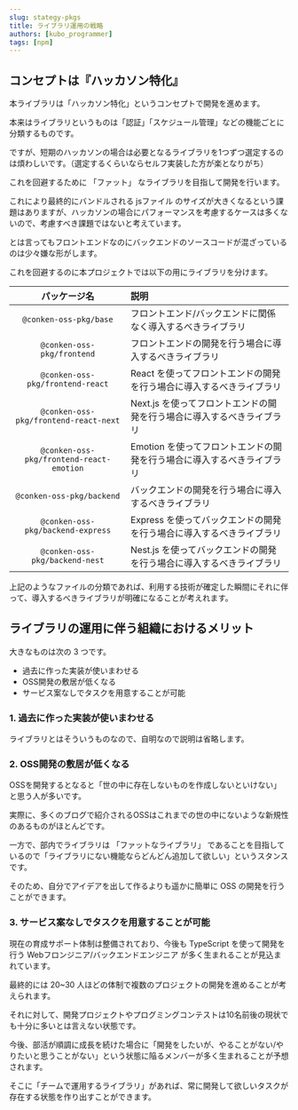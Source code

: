 ```yaml
---
slug: stategy-pkgs
title: ライブラリ運用の戦略
authors: [kubo_programmer]
tags: [npm]
---
```


## コンセプトは『ハッカソン特化』
本ライブラリは「ハッカソン特化」というコンセプトで開発を進めます。

本来はライブラリというものは「認証」「スケジュール管理」などの機能ごとに分類するものです。

ですが、短期のハッカソンの場合は必要となるライブラリを1つずつ選定するのは煩わしいです。（選定するくらいならセルフ実装した方が楽となりがち）

これを回避するために 「ファット」 なライブラリを目指して開発を行います。

これにより最終的にバンドルされる jsファイル のサイズが大きくなるという課題はありますが、ハッカソンの場合にパフォーマンスを考慮するケースは多くないので、考慮すべき課題ではないと考えています。

とは言ってもフロントエンドなのにバックエンドのソースコードが混ざっているのは少々嫌な形がします。

これを回避するのに本プロジェクトでは以下の用にライブラリを分けます。

| パッケージ名 | 説明 |
| :-: | :- |
| `@conken-oss-pkg/base` | フロントエンド/バックエンドに関係なく導入するべきライブラリ |
| `@conken-oss-pkg/frontend` | フロントエンドの開発を行う場合に導入するべきライブラリ |
| `@conken-oss-pkg/frontend-react` | React を使ってフロントエンドの開発を行う場合に導入するべきライブラリ |
| `@conken-oss-pkg/frontend-react-next` | Next.js を使ってフロントエンドの開発を行う場合に導入するべきライブラリ |
| `@conken-oss-pkg/frontend-react-emotion` | Emotion を使ってフロントエンドの開発を行う場合に導入するべきライブラリ |
| `@conken-oss-pkg/backend` | バックエンドの開発を行う場合に導入するべきライブラリ |
| `@conken-oss-pkg/backend-express` | Express を使ってバックエンドの開発を行う場合に導入するべきライブラリ |
| `@conken-oss-pkg/backend-nest` | Nest.js を使ってバックエンドの開発を行う場合に導入するべきライブラリ |

上記のようなファイルの分類であれば、利用する技術が確定した瞬間にそれに伴って、導入するべきライブラリが明確になることが考えれます。

## ライブラリの運用に伴う組織におけるメリット
大きなものは次の 3 つです。

- 過去に作った実装が使いまわせる
- OSS開発の敷居が低くなる
- サービス案なしでタスクを用意することが可能

### 1. 過去に作った実装が使いまわせる
ライブラリとはそういうものなので、自明なので説明は省略します。

### 2. OSS開発の敷居が低くなる
OSSを開発するとなると「世の中に存在しないものを作成しないといけない」と思う人が多いです。

実際に、多くのブログで紹介されるOSSはこれまでの世の中にないような新規性のあるものがほとんどです。

一方で、部内でライブラリは 「ファットなライブラリ」 であることを目指しているので「ライブラリにない機能ならどんどん追加して欲しい」というスタンスです。

そのため、自分でアイデアを出して作るよりも遥かに簡単に OSS の開発を行うことができます。

### 3. サービス案なしでタスクを用意することが可能
現在の育成サポート体制は整備されており、今後も TypeScript を使って開発を行う Webフロンジニア/バックエンドエンジニア が多く生まれることが見込まれています。

最終的には 20~30 人ほどの体制で複数のプロジェクトの開発を進めることが考えられます。

それに対して、開発プロジェクトやプログミングコンテストは10名前後の現状でも十分に多いとは言えない状態です。

今後、部活が順調に成長を続けた場合に「開発をしたいが、やることがない/やりたいと思うことがない」という状態に陥るメンバーが多く生まれることが予想されます。

そこに「チームで運用するライブラリ」があれば、常に開発して欲しいタスクが存在する状態を作り出すことができます。
